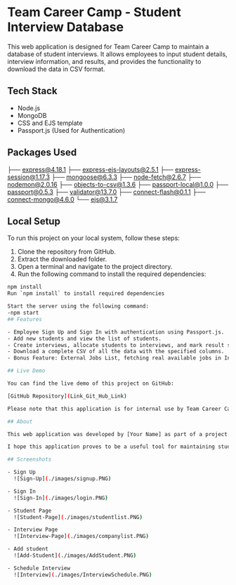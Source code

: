# Team Career Camp - Student Interview Database

This web application is designed for Team Career Camp to maintain a database of student interviews. It allows employees to input student details, interview information, and results, and provides the functionality to download the data in CSV format.

## Tech Stack

- Node.js
- MongoDB
- CSS and EJS template
- Passport.js (Used for Authentication)

## Packages Used

├── express@4.18.1
├── express-ejs-layouts@2.5.1
├── express-session@1.17.3
├── mongoose@6.3.3
├── node-fetch@2.6.7
├── nodemon@2.0.16
├── objects-to-csv@1.3.6
├── passport-local@1.0.0
├── passport@0.5.3
├── validator@13.7.0
├── connect-flash@0.1.1
├── connect-mongo@4.6.0
└── ejs@3.1.7


## Local Setup

To run this project on your local system, follow these steps:

1. Clone the repository from GitHub.
2. Extract the downloaded folder.
3. Open a terminal and navigate to the project directory.
4. Run the following command to install the required dependencies:

```bash
npm install
Run `npm install` to install required dependencies

Start the server using the following command:
-npm start
## Features

- Employee Sign Up and Sign In with authentication using Passport.js.
- Add new students and view the list of students.
- Create interviews, allocate students to interviews, and mark result status.
- Download a complete CSV of all the data with the specified columns.
- Bonus Feature: External Jobs List, fetching real available jobs in India for React and Node.js from open APIs.

## Live Demo

You can find the live demo of this project on GitHub:

[GitHub Repository](Link_Git_Hub_Link)

Please note that this application is for internal use by Team Career Camp only.

## About

This web application was developed by [Your Name] as part of a project for Team Career Camp. For any inquiries or support, feel free to contact [Your Email Address].

I hope this application proves to be a useful tool for maintaining student interview records. Happy interviewing!

## Screenshots

- Sign Up
  ![Sign-Up](./images/signup.PNG)

- Sign In
  ![Sign-In](./images/login.PNG)

- Student Page
  ![Student-Page](./images/studentlist.PNG)

- Interview Page
  ![Interview-Page](./images/companylist.PNG)

- Add student
  ![Add-Student](./images/AddStudent.PNG)

- Schedule Interview
  ![Interview](./images/InterviewSchedule.PNG)


